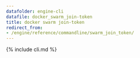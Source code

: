 ```yaml
---
datafolder: engine-cli
datafile: docker_swarm_join-token
title: docker swarm join-token
redirect_from:
- /engine/reference/commandline/swarm_join_token/
---
```


<!--
Sorry, but the contents of this page are automatically generated from
Docker's source code. If you want to suggest a change to the text that appears
here, you'll need to find the string by searching this repo:

https://www.github.com/docker/docker
-->

{% include cli.md %}

